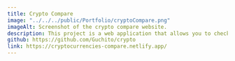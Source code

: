 ```yaml
---
title: Crypto Compare
image: "../../../public/Portfolio/cryptoCompare.png"
imageAlt: Screenshot of the crypto compare website.
description: This project is a web application that allows you to check cryptocurrency prices in real-time. Built with modern web technologies, it offers a smooth and responsive user experience.
github: https://github.com/Guchito/crypto
link: https://cryptocurrencies-compare.netlify.app/
---
```

